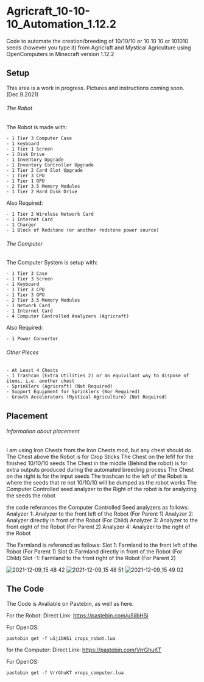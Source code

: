 # Agricraft_10-10-10_Automation_1.12.2
Code to automate the creation/breeding of 10/10/10 or 10 10 10 or 101010 seeds (however you type it) from Agricraft and Mystical Agriculture using OpenComputers in Minecraft version 1.12.2


## Setup

This area is a work in progress. Pictures and instructions coming soon. (Dec.9.2021)

###### The Robot
The Robot is made with:

    - 1 Tier 3 Computer Case
    - 1 keyboard
    - 1 Tier 1 Screen
    - 1 Disk Drive
    - 1 Inventory Upgrade
    - 1 Inventory Controller Upgrade
    - 1 Tier 2 Card Slot Upgrade
    - 1 Tier 3 CPU
    - 1 Tier 1 GPU
    - 2 Tier 3.5 Memory Modules
    - 1 Tier 2 Hard Disk Drive
    
Also Required:

    - 1 Tier 2 Wireless Network Card
    - 1 Internet Card
    - 1 Charger
    - 1 Block of Redstone (or another redstone power source)
    
###### The Computer
The Computer System is setup with:

    - 1 Tier 3 Case
    - 1 Tier 3 Screen
    - 1 Keyboard
    - 1 Tier 3 CPU
    - 1 Tier 3 GPU
    - 2 Tier 3.5 Memory Modules
    - 1 Network Card
    - 1 Internet Card
    - 4 Computer Controlled Analyzers (Agricraft)
    
Also Required:

    - 1 Power Converter

###### Other Pieces
    - At Least 4 Chests
    - 1 Trashcan (Extra Utilities 2) or an equivilant way to dispose of items, i.e. another chest
    - Sprinklers (Agricraft) (Not Required)
    - Support Equipment for Sprinklers (Nor Required)
    - Growth Accelerators (Mystical Agriculture) (Not Required)
    
## Placement  
###### Information about placement 
I am using Iron Chests from the Iron Chests mod, but any chest should do.
The Chest above the Robot is for Crop Sticks
The Chest on the lefif for the finished 10/10/10 seeds
The Chest in the middle (Behind the robot) is for extra outputs produced during the automated breeding process
The Chest on the right is for the input seeds
The trashcan to the left of the Robot is where the seeds that re not 10/10/10 will be dumped as the robot works
The Computer Controlled seed analyzer to the Right of the robot is for analyzing the seeds the robot 

the code referances the Computer Controlled Seed analyzers as follows:
Analyzer 1: Analyzer to the front left of the Robot (For Parent 1)
Analyzer 2: Analyzer directly in front of the Robot (For Child)
Analyzer 3: Analyzer to the front eight of the Robot (For Parent 2)
Analyzer 4: Analyzer to the right of the Robot

The Farmland is referencd as follows:
Slot  1: Farmland to the front left of the Robot (For Parent 1)
Slot  0: Farmland directly in front of the Robot (For Child)
Slot -1: Farmland to the front right of the Robot (For Parent 2)

![2021-12-09_15 48 42](https://user-images.githubusercontent.com/95875669/145482239-66589667-92c5-428c-8f8a-39e746185597.png)
![2021-12-09_15 48 51](https://user-images.githubusercontent.com/95875669/145482247-9b01364e-f985-4dcf-9901-dece6b9d3f77.png)
![2021-12-09_15 49 02](https://user-images.githubusercontent.com/95875669/145482258-bc0b2b86-fe8c-4b23-ab17-f08c9f7db93b.png)


## The Code

The Code is Avaliable on Pastebin, as well as here.

For the Robot:
Direct Link: https://pastebin.com/uSjibHSi

For OpenOS:

    pastebin get -f uSjibHSi crops_robot.lua

for the Computer:
Direct Link: https://pastebin.com/VrrGhuKT

For OpenOS:

    pastebin get -f VrrGhuKT vrops_computer.lua

